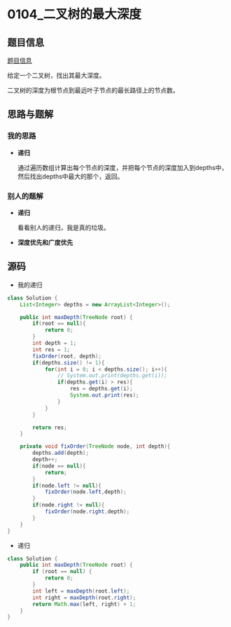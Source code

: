 # 0104_二叉树的最大深度

##   题目信息

[题目信息](https://leetcode-cn.com/problems/maximum-depth-of-binary-tree/)

给定一个二叉树，找出其最大深度。

二叉树的深度为根节点到最远叶子节点的最长路径上的节点数。

##   思路与题解

### 		    我的思路

* **递归**

  通过遍历数组计算出每个节点的深度，并把每个节点的深度加入到depths中，然后找出depths中最大的那个，返回。

###     别人的题解

* **递归**

  看看别人的递归，我是真的垃圾。

* **深度优先和广度优先**

##   源码

* 我的递归

```java
class Solution {
    List<Integer> depths = new ArrayList<Integer>();

    public int maxDepth(TreeNode root) {
        if(root == null){
            return 0;
        }
        int depth = 1;
        int res = 1;
        fixOrder(root, depth);
        if(depths.size() != 1){
            for(int i = 0; i < depths.size(); i++){
                // System.out.print(depths.get(i));
                if(depths.get(i) > res){
                    res = depths.get(i);
                    System.out.print(res);
                }
            }
        }

        return res;
    }

    private void fixOrder(TreeNode node, int depth){
        depths.add(depth);
        depth++;
        if(node == null){
            return;
        }
        if(node.left != null){
            fixOrder(node.left,depth);
        }
        if(node.right != null){
            fixOrder(node.right,depth);
        }
    }
}
```

* 递归

```java
class Solution {
    public int maxDepth(TreeNode root) {
        if (root == null) {
            return 0;
        }
        int left = maxDepth(root.left);
        int right = maxDepth(root.right);
        return Math.max(left, right) + 1;
    }
}
```

